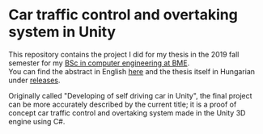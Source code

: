 # Car traffic control and overtaking system in Unity

This repository contains the project I did for my thesis in the 2019 fall semester for my [BSc in computer engineering at BME](https://www.vik.bme.hu/en/education/programs/).  
You can find the abstract in English [here](abstract.md) and the thesis itself in Hungarian under [releases](https://github.com/NomarCub/thesis/releases).

Originally called "Developing of self driving car in Unity", the final project can be more accurately described by the current title; it is a proof of concept car traffic control and overtaking system made in the Unity 3D engine using C#.
